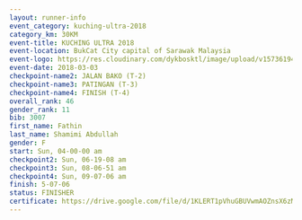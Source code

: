 ```yaml
--- 
layout: runner-info 
event_category: kuching-ultra-2018 
category_km: 30KM 
event-title: KUCHING ULTRA 2018 
event-location: BukCat City capital of Sarawak Malaysia 
event-logo: https://res.cloudinary.com/dykbosktl/image/upload/v1573619473/Logo/kuching-ultra-2018-logo_tlpvm5.png 
event-date: 2018-03-03 
checkpoint-name2: JALAN BAKO (T-2) 
checkpoint-name3: PATINGAN (T-3) 
checkpoint-name4: FINISH (T-4) 
overall_rank: 46
gender_rank: 11
bib: 3007
first_name: Fathin
last_name: Shamimi Abdullah
gender: F
start: Sun, 04-00-00 am
checkpoint2: Sun, 06-19-08 am
checkpoint3: Sun, 08-06-51 am
checkpoint4: Sun, 09-07-06 am
finish: 5-07-06
status: FINISHER
certificate: https://drive.google.com/file/d/1KLERT1pVhuGBUVwmAOZnsX6zMJFfKeDY/view?usp=sharing","CERTIFICATE")
--- 
```

